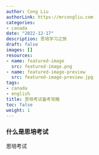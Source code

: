 ```yaml
---
author: Cong Liu
authorLink: https://mrcongliu.com
categories:
- canada
date: "2022-12-17"
description: 思培学习之旅
draft: false
images: []
resources:
- name: featured-image
  src: featured-image.png
- name: featured-image-preview
  src: featured-image-preview.jpg
tags:
- canada
- english
title: 思培考试备考攻略
toc: false
weight: 1
---
```


### 什么是思培考试

思培考试

